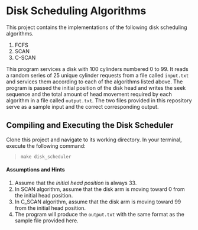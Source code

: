 # Disk Scheduling Algorithms
This project contains the implementations of the following disk scheduling algorithms.
1. FCFS   
2. SCAN 
3. C-SCAN

This program services a disk with 100 cylinders numbered 0 to 99. It reads a random series of 25 unique cylinder requests from a file called `input.txt` and services them according to each of the algorithms listed above. The program is passed the initial position of the disk head and writes the seek sequence and the total amount of head movement required by each algorithm in a file called `output.txt`. The two files provided in this repository serve as a sample input and the correct corresponding output.

## Compiling and Executing the Disk Scheduler
Clone this project and navigate to its working directory. In your terminal, execute the following command:
> `make disk_scheduler`

#### Assumptions and Hints
1. Assume that the *initial head position* is always 33. 
2. In SCAN algorithm, assume that the disk arm is moving toward 0 from the initial head position.
3. In C_SCAN algorithm, assume that the disk arm is moving toward 99 from the initial head position.
4. The program will produce the `output.txt` with the same format as the sample file provided here.

